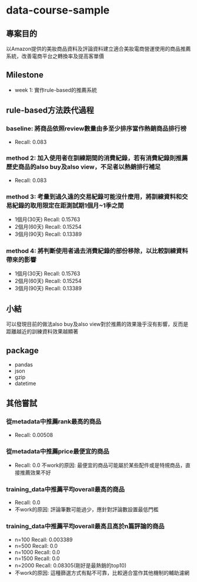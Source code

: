 # data-course-sample
## 專案目的
以Amazon提供的美妝商品資料及評論資料建立適合美妝電商營運使用的商品推薦系統，改善電商平台之轉換率及提高客單價
## Milestone
* week 1: 實作rule-based的推薦系統
## rule-based方法跌代過程
### baseline: 將商品依照review數量由多至少排序當作熱銷商品排行榜
* Recall: 0.083
### method 2: 加入使用者在訓練期間的消費紀錄，若有消費紀錄則推薦歷史商品的also buy及also view，不足者以熱銷排行補足
* Recall: 0.083
### method 3: 考量到過久遠的交易紀錄可能沒什麼用，將訓練資料和交易紀錄的取用限定在距測試期1個月~1季之間
* 1個月(30天) Recall: 0.15763
* 2個月(60天) Recall: 0.15254
* 3個月(90天) Recall: 0.13389
### method 4: 將判斷使用者過去消費紀錄的部份移除，以比較訓練資料帶來的影響
* 1個月(30天) Recall: 0.15763
* 2個月(60天) Recall: 0.15254
* 3個月(90天) Recall: 0.13389
## 小結
可以發現目前的做法also buy及also view對於推薦的效果幾乎沒有影響，反而是距離越近的訓練資料效果越顯著
## package
* pandas
* json
* gzip
* datetime


## 其他嘗試
### 從metadata中推薦rank最高的商品
* Recall: 0.00508
### 從metadata中推薦price最便宜的商品
* Recall: 0.0
不work的原因: 最便宜的商品可能屬於某些配件或是特規商品，直接推薦效果不好
### training_data中推薦平均overall最高的商品
* Recall: 0.0 
* 不work的原因: 評論筆數可能過少，應針對評論數設置最低門檻
### training_data中推薦平均overall最高且高於n篇評論的商品
* n=100 Recall: 0.003389
* n=500 Recall: 0.0
* n=1000 Recall: 0.0
* n=1500 Recall: 0.0
* n=2000 Recall: 0.08305(剛好是最熱銷的top10)
* 不work的原因: 這種篩選方式有點不可靠，比較適合當作其他機制的輔助濾網
